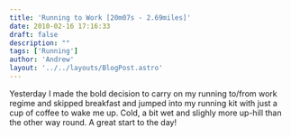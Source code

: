 ```yaml
---
title: 'Running to Work [20m07s - 2.69miles]'
date: 2010-02-16 17:16:33
draft: false
description: ""
tags: ['Running']
author: 'Andrew'
layout: '../../layouts/BlogPost.astro'
---
```


Yesterday I made the bold decision to carry on my running to/from work regime and skipped breakfast and jumped into my running kit with just a cup of coffee to wake me up. Cold, a bit wet and slighly more up-hill than the other way round. A great start to the day!

